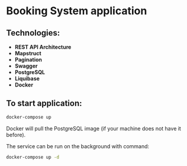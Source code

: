 # Booking System application

## Technologies:
- <b> REST API Architecture</b>
- <b> Mapstruct</b>
- <b> Pagination</b>
- <b> Swagger</b>
- <b> PostgreSQL</b>
- <b> Liquibase</b>
- <b> Docker</b>

## To start application:
```bash
docker-compose up
```

Docker will pull the PostgreSQL image (if your machine does not have it before).

The service can be run on the background with command:
```bash
docker-compose up -d
```